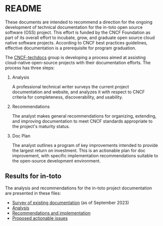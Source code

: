 # README

These documents are intended to recommend a direction for the ongoing development of technical documentation for the in-toto open source software (OSS) project. This effort is funded by the CNCF Foundation as part of its overall effort to incubate, grow, and graduate open source cloud native software projects. According to CNCF best practices guidelines, effective documentation is a prerequisite for program graduation.

The [CNCF-techdocs](https://github.com/cncf/CNCF-techdocs/tree/main) group is developing a process aimed at assisting cloud-native open-source projects with their documentation efforts. The process has three steps:
1. Analysis

   A professional technical writer surveys the current project documentation and website, and analyzes it with respect to CNCF criteria for completeness, discoverability, and usability. 
   
2. Recommendations

   The analyst makes general recommendations for organizing, extending, and improving documentation to meet CNCF standards appropriate to the project's maturity status.
   
3. Doc Plan

   The analyst outlines a program of key improvements intended to provide the largest return on investment. 
This is an actionable plan for doc improvement, with specific implementation recommendations suitable to the open-source development environment.

## Results for in-toto

The analysis and recommendations for the in-toto project documentation are presented in these files: 

- [Survey of existing documentation](./survey-of-existing-doc)  (as of September 2023)
- [Analysis](./in-toto-analysis.md)
- [Recommendations and implementation](./in-toto-implementation.md)
- [Proposed actionable issues](./in-toto-doc-issues.md)
